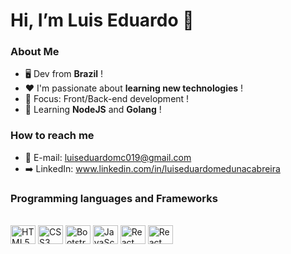  # Hi, I’m Luis Eduardo 👋
 ### About Me
- :desktop_computer: Dev from **Brazil** ! 
- :heart: I'm passionate about **learning new technologies** ! 
- 👀 Focus: Front/Back-end development !
- 📝 Learning **NodeJS** and **Golang** !

### How to reach me 
- :envelope_with_arrow: E-mail: luiseduardomc019@gmail.com
- :arrow_right: LinkedIn: www.linkedin.com/in/luiseduardomedunacabreira

### Programming languages and Frameworks
<div style='display: inline_block'><br>
 
<img align='center' alt='HTML5' height=30 width=40 src="https://cdn.jsdelivr.net/gh/devicons/devicon/icons/html5/html5-original.svg" />
<img align='center' alt='CSS3' height=30 width=40 src="https://cdn.jsdelivr.net/gh/devicons/devicon/icons/css3/css3-original.svg" />
<img align='center' alt='Bootstrap' height=30 width=40 src="https://cdn.jsdelivr.net/gh/devicons/devicon/icons/bootstrap/bootstrap-original.svg" />
<img align='center' alt='JavaScript' height=30 width=40 src="https://cdn.jsdelivr.net/gh/devicons/devicon/icons/javascript/javascript-original.svg" />
<img align='center' alt='React' height=30 width=40 src="https://cdn.jsdelivr.net/gh/devicons/devicon/icons/react/react-original.svg" />
<img align='center' alt='React' height=30 width=40 src="https://cdn.jsdelivr.net/gh/devicons/devicon/icons/go/go-original-wordmark.svg" />
 
</div>

<!---
LuisEduardo-M/LuisEduardo-M is a ✨ special ✨ repository because its `README.md` (this file) appears on your GitHub profile.
You can click the Preview link to take a look at your changes.
--->
